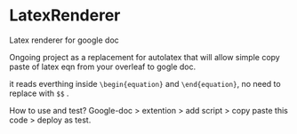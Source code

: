 # LatexRenderer
Latex renderer for google doc 

Ongoing project as a replacement for autolatex that will allow simple copy paste of latex eqn from your overleaf to gogle doc.

it reads everthing inside `\begin{equation}` and `\end{equation}`, no need to replace with `$$` . 

How to use and test? Google-doc > extention > add script > copy paste this code > deploy as test. 


